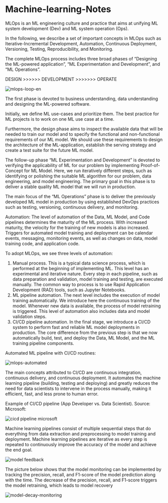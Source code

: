 # Machine-learning-Notes

MLOps is an ML engineering culture and practice that aims at unifying ML system development (Dev) and ML system operation (Ops).

In the following, we describe a set of important concepts in MLOps such as Iterative-Incremental Development, Automation, Continuous Deployment, Versioning, Testing, Reproducibility, and Monitoring.

The complete MLOps process includes three broad phases of “Designing the ML-powered application”, “ML Experimentation and Development”, and “ML Operations”.

DESIGN >>>>>> DEVELOPMENT >>>>>>> OPERATE

![mlops-loop-en](https://user-images.githubusercontent.com/101935492/175368951-ff4a6f4c-cc2d-46f6-a4a8-c750385bc9b9.jpg)

The first phase is devoted to business understanding, data understanding and designing the ML-powered software. 

Initially, we define ML use-cases and prioritize them. 
The best practice for ML projects is to work on one ML use case at a time. 

Furthermore, the design phase aims to inspect the available data that will be needed to train our model and to specify the functional and non-functional requirements of our ML model. 
We should use these requirements to design the architecture of the ML-application, establish the serving strategy and create a test suite for the future ML model.

The follow-up phase “ML Experimentation and Development” is devoted to verifying the applicability of ML for our problem by implementing Proof-of-Concept for ML Model. Here, we run iteratively different steps, such as identifying or polishing the suitable ML algorithm for our problem, data engineering, and model engineering. The primary goal in this phase is to deliver a stable quality ML model that we will run in production.

The main focus of the “ML Operations” phase is to deliver the previously developed ML model in production by using established DevOps practices such as testing, versioning, continuous delivery, and monitoring.


Automation:
The level of automation of the Data, ML Model, and Code pipelines determines the maturity of the ML process. 
With increased maturity, the velocity for the training of new models is also increased. 
Triggers for automated model training and deployment can be calendar events, messaging, monitoring events, as well as changes on data, model training code, and application code.

To adopt MLOps, we see three levels of automation:
1. Manual process. This is a typical data science process, which is performed at the beginning of implementing ML. This level has an experimental and iterative nature. Every step in each pipeline, such as data preparation and validation, model training and testing, are executed manually. The common way to process is to use Rapid Application Development (RAD) tools, such as Jupyter Notebooks.
2. ML pipeline automation. The next level includes the execution of model training automatically. We introduce here the continuous training of the model. Whenever new data is available, the process of model retraining is triggered. This level of automation also includes data and model validation steps.
3. CI/CD pipeline automation. In the final stage, we introduce a CI/CD system to perform fast and reliable ML model deployments in production. The core difference from the previous step is that we now automatically build, test, and deploy the Data, ML Model, and the ML training pipeline components.

Automated ML pipeline with CI/CD routines:

![mlops-automated](https://user-images.githubusercontent.com/101935492/175422911-5f5220b9-2ab6-4836-8735-bd528fabaf84.jpg)

The main concepts attributed to CI/CD are continuous integration, continuous delivery, and continuous deployment. It automates the machine learning pipeline (building, testing and deploying) and greatly reduces the need for data scientists to intervene in the process manually, making it efficient, fast, and less prone to human error.

Example of CI/CD pipeline (App Developer vs. Data Scientist). Source: Microsoft:

![cicd pipeline microsoft](https://user-images.githubusercontent.com/101935492/175451597-229cc70e-7982-48d7-ba94-dd7709bfca5d.png)

Machine learning pipelines consist of multiple sequential steps that do everything from data extraction and preprocessing to model training and deployment.
Machine learning pipelines are iterative as every step is repeated to continuously improve the accuracy of the model and achieve the end goal.

![model feedback](https://user-images.githubusercontent.com/101935492/175602953-37de73cd-020e-4b2d-b3c5-75163ce9edef.png)

 
The picture below shows that the model monitoring can be implemented by tracking the precision, recall, and F1-score of the model prediction along with the time. The decrease of the precision, recall, and F1-score triggers the model retraining, which leads to model recovery

![model-decay-monitoring](https://user-images.githubusercontent.com/101935492/175595397-eb6c401c-30ac-4dfd-88c4-4ce57565fb63.jpg)


